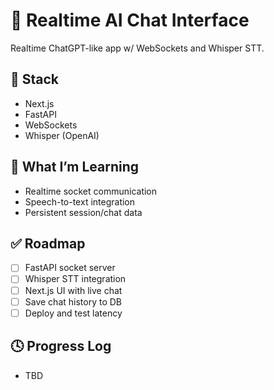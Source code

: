 # 💬 Realtime AI Chat Interface

Realtime ChatGPT-like app w/ WebSockets and Whisper STT.

## 🧰 Stack
- Next.js
- FastAPI
- WebSockets
- Whisper (OpenAI)

## 🧠 What I’m Learning
- Realtime socket communication
- Speech-to-text integration
- Persistent session/chat data

## ✅ Roadmap
- [ ] FastAPI socket server
- [ ] Whisper STT integration
- [ ] Next.js UI with live chat
- [ ] Save chat history to DB
- [ ] Deploy and test latency

## 🕓 Progress Log
- TBD
